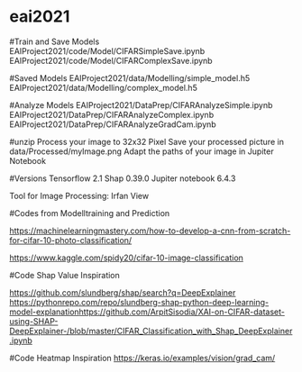 # eai2021


#Train and Save Models
EAIProject2021/code/Model/CIFARSimpleSave.ipynb
EAIProject2021/code/Model/CIFARComplexSave.ipynb


#Saved Models
EAIProject2021/data/Modelling/simple_model.h5
EAIProject2021/data/Modelling/complex_model.h5
	

#Analyze Models	
EAIProject2021/DataPrep/CIFARAnalyzeSimple.ipynb
EAIProject2021/DataPrep/CIFARAnalyzeComplex.ipynb
EAIProject2021/DataPrep/CIFARAnalyzeGradCam.ipynb



#unzip
Process your image to 32x32 Pixel
Save your processed picture in  data/Processed/myImage.png
Adapt the paths of your image in Jupiter Notebook


#Versions
Tensorflow 2.1
Shap 0.39.0
Jupiter notebook 6.4.3

Tool for Image Processing: Irfan View


#Codes from 
Modelltraining and Prediction

https://machinelearningmastery.com/how-to-develop-a-cnn-from-scratch-for-cifar-10-photo-classification/

https://www.kaggle.com/spidy20/cifar-10-image-classification

#Code Shap Value Inspiration

https://github.com/slundberg/shap/search?q=DeepExplainer​
https://pythonrepo.com/repo/slundberg-shap-python-deep-learning-model-explanation​
https://github.com/ArpitSisodia/XAI-on-CIFAR-dataset-using-SHAP-DeepExplainer-/blob/master/CIFAR_Classification_with_Shap_DeepExplainer.ipynb​

#Code Heatmap Inspiration
https://keras.io/examples/vision/grad_cam/

	
